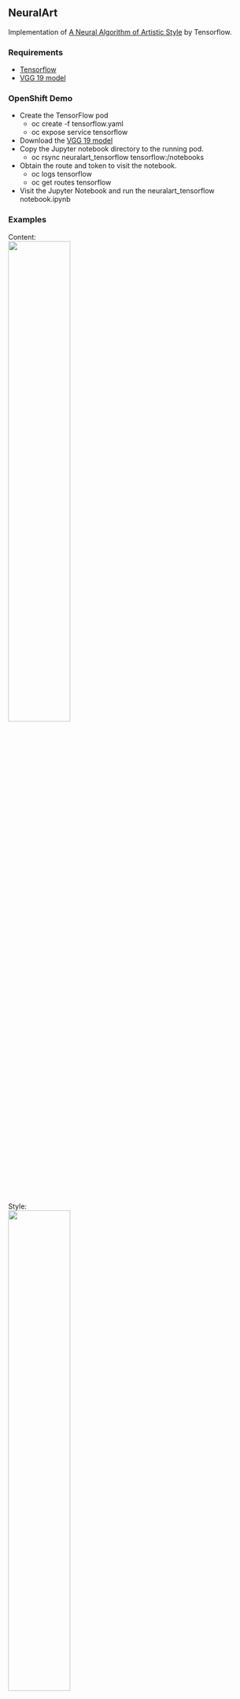 ## NeuralArt

Implementation of [A Neural Algorithm of Artistic Style](http://arxiv.org/abs/1508.06576) by Tensorflow.

### Requirements
 - [Tensorflow](http://www.tensorflow.org/)
 - [VGG 19 model](https://drive.google.com/file/d/0B8QJdgMvQDrVU2cyZjFKU1RrLUU/view?usp=sharing)

### OpenShift Demo
 - Create the TensorFlow pod
   - oc create -f tensorflow.yaml
   - oc expose service tensorflow
 - Download the [VGG 19 model](http://presto.eadgbe.net/bkozdemb/data/imagenet-vgg-verydeep-19.mat)
 - Copy the Jupyter notebook directory to the running pod.
   - oc rsync neuralart_tensorflow tensorflow:/notebooks
 - Obtain the route and token to visit the notebook.
   - oc logs tensorflow
   - oc get routes tensorflow
 - Visit the Jupyter Notebook and run the neuralart_tensorflow notebook.ipynb

### Examples

<p>
Content: <br/>
<img src="https://github.com/ckmarkoh/neuralart_tensorflow/blob/master/images/Taipei101.jpg?raw=true" width="50%"/> <br/>
Style: <br/>
<img src="https://github.com/ckmarkoh/neuralart_tensorflow/blob/master/images/StarryNight.jpg?raw=true" width="50%"/> <br/>
Output: <br/>
<img src="https://github.com/ckmarkoh/neuralart_tensorflow/blob/master/images/Taipei101_StarryNight.jpg?raw=true" width="50%"/> <br/>
</p>
